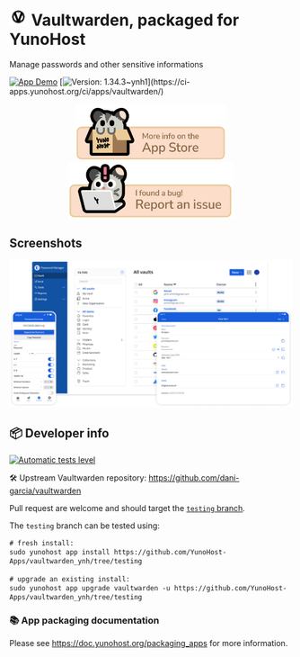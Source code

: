 <!--
N.B.: This README was automatically generated by <https://github.com/YunoHost/apps_tools/blob/main/readme_generator>
It shall NOT be edited by hand.
-->

<h1>
  <img src="https://raw.githubusercontent.com/YunoHost/apps/main/logos/vaultwarden.png" width="32px" alt="Logo of Vaultwarden">
  Vaultwarden, packaged for YunoHost
</h1>

Manage passwords and other sensitive informations

[![App Demo](https://img.shields.io/badge/App_Demo-blue?style=for-the-badge)](https://vault.bitwarden.com/#/register)
[![Version: 1.34.3~ynh1](https://img.shields.io/badge/Version-1.34.3~ynh1-rgb(18,138,11)?style=for-the-badge)](https://ci-apps.yunohost.org/ci/apps/vaultwarden/)

<div align="center">
<a href="https://apps.yunohost.org/app/vaultwarden"><img height="100px" src="https://github.com/YunoHost/yunohost-artwork/raw/refs/heads/main/badges/neopossum-badges/badge_more_info_on_the_appstore.svg"/></a>
<a href="https://github.com/YunoHost-Apps/vaultwarden_ynh/issues"><img height="100px" src="https://github.com/YunoHost/yunohost-artwork/raw/refs/heads/main/badges/neopossum-badges/badge_report_an_issue.svg"/></a>
</div>


## Screenshots
![Screenshot of Vaultwarden](./doc/screenshots/screenshot.png)

## 📦 Developer info

[![Automatic tests level](https://apps.yunohost.org/badge/cilevel/vaultwarden)](https://ci-apps.yunohost.org/ci/apps/vaultwarden/)

🛠️ Upstream Vaultwarden repository: <https://github.com/dani-garcia/vaultwarden>

Pull request are welcome and should target the [`testing` branch](https://github.com/YunoHost-Apps/vaultwarden_ynh/tree/testing).

The `testing` branch can be tested using:
```
# fresh install:
sudo yunohost app install https://github.com/YunoHost-Apps/vaultwarden_ynh/tree/testing

# upgrade an existing install:
sudo yunohost app upgrade vaultwarden -u https://github.com/YunoHost-Apps/vaultwarden_ynh/tree/testing
```

### 📚 App packaging documentation

Please see <https://doc.yunohost.org/packaging_apps> for more information.
